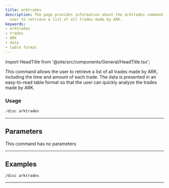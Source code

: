 ```yaml
---
title: arktrades
description: The page provides information about the arktrades command, which allows
  user to retrieve a list of all trades made by ARK.
keywords:
- arktrades
- trades
- ARK
- data
- table format
---
```


import HeadTitle from '@site/src/components/General/HeadTitle.tsx';

<HeadTitle title="discovery: arktrades - Discord Reference | OpenBB Bot Docs" />

This command allows the user to retrieve a list of all trades made by ARK, including the time and amount of each trade. The data is presented in an easy-to-read table format so that the user can quickly analyze the trades made by ARK.

### Usage

```python wordwrap
/disc arktrades
```

---

## Parameters

This command has no parameters



---

## Examples

```
/disc arktrades
```
---
